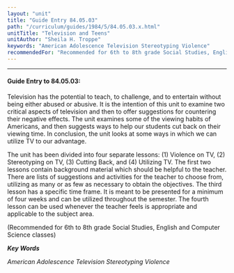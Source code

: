 ```yaml
---
layout: "unit"
title: "Guide Entry 84.05.03"
path: "/curriculum/guides/1984/5/84.05.03.x.html"
unitTitle: "Television and Teens"
unitAuthor: "Sheila H. Troppe"
keywords: "American Adolescence Television Stereotyping Violence"
recommendedFor: "Recommended for 6th to 8th grade Social Studies, English and Computer Science classes"
---
```

<body>
<hr/>
 <h4>
  Guide Entry to 84.05.03:
 </h4>
 Television has the potential to teach, to challenge, and to entertain without being either abused or abusive.  It is the intention of this unit to examine two critical aspects of television and then to offer suggestions for countering their negative effects.  The unit examines some of the viewing habits of Americans, and then suggests ways to help our students cut back on their viewing time.  In conclusion, the unit looks at some ways in which we can utilize TV to our advantage.
 <p>
  The unit has been divided into four separate lessons: (1) Violence on TV, (2) Stereotyping on TV, (3) Cutting Back, and (4) Utilizing TV. The first two lessons contain background material which should be helpful to the teacher.  There are lists of suggestions and activities for the teacher to choose from, utilizing as many or as few as necessary to obtain the objectives.  The third lesson has a specific time frame.  It is meant to be presented for a minimum of four weeks and can be utilized throughout the semester.  The fourth lesson can be used whenever the teacher feels is appropriate and applicable to the subject area.
 </p>
 <p>
  (Recommended for 6th to 8th grade Social Studies, English and Computer Science classes)
 </p>
<p>
  <b>
   <i>
    Key Words
   </i>
  </b>
  <br/>
 </p>
 <p>
  <i>
   American Adolescence Television Stereotyping Violence
  </i>
 </p>

</body>